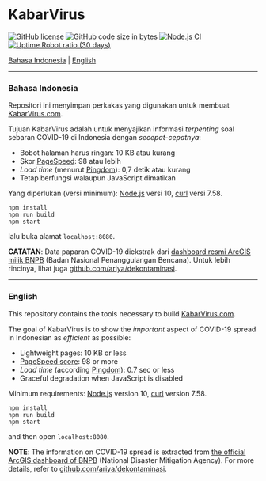 # KabarVirus

[![GitHub license](https://img.shields.io/github/license/ariya/kabarvirus)](https://github.com/ariya/kabarvirus/blob/master/LICENSE)
![GitHub code size in bytes](https://img.shields.io/github/languages/code-size/ariya/kabarvirus)
[![Node.js CI](https://github.com/ariya/kabarvirus/workflows/Node.js%20CI/badge.svg)](https://github.com/ariya/kabarvirus/actions)
[![Uptime Robot ratio (30 days)](https://img.shields.io/uptimerobot/ratio/m785072355-3f442d6ed3d34f68ab65011e)](https://kabarvirus.com)


[Bahasa Indonesia](#indonesian) | [English](#english)

---

### <a name="indonesian"></a>Bahasa Indonesia

Repositori ini menyimpan perkakas yang digunakan untuk membuat [KabarVirus.com](http://kabarvirus.com).

Tujuan KabarVirus adalah untuk menyajikan informasi _terpenting_ soal sebaran COVID-19 di Indonesia dengan _secepat-cepatnya_:

* Bobot halaman harus ringan: 10 KB atau kurang
* Skor [PageSpeed](https://developers.google.com/speed/pagespeed/insights): 98 atau lebih
* _Load time_ (menurut [Pingdom](https://tools.pingdom.com/)): 0,7 detik atau kurang
* Tetap berfungsi walaupun JavaScript dimatikan

Yang diperlukan (versi minimum): [Node.js](https://nodejs.org) versi 10, [curl](https://curl.haxx.se) versi 7.58.

```
npm install
npm run build
npm start
```

lalu buka alamat `localhost:8080`.

**CATATAN**: Data paparan COVID-19 diekstrak dari [dashboard resmi ArcGIS milik BNPB](https://inacovid19.maps.arcgis.com) (Badan Nasional Penanggulangan Bencana). Untuk lebih rincinya, lihat juga [github.com/ariya/dekontaminasi](https://github.com/ariya/dekontaminasi).

<hr>

### <a name="english"></a>English

This repository contains the tools necessary to build  [KabarVirus.com](http://kabarvirus.com).

The goal of KabarVirus is to show the _important_ aspect of COVID-19 spread in Indonesian as _efficient_ as possible:

* Lightweight pages: 10 KB or less
* [PageSpeed score](https://developers.google.com/speed/pagespeed/insights): 98 or more
* _Load time_ (according [Pingdom](https://tools.pingdom.com/)): 0.7 sec or less
* Graceful degradation when JavaScript is disabled

Minimum requirements: [Node.js](https://nodejs.org) version 10, [curl](https://curl.haxx.se) version 7.58.

```
npm install
npm run build
npm start
```

and then open `localhost:8080`.

**NOTE**: The information on COVID-19 spread is extracted from [the official ArcGIS dashboard of BNPB](https://inacovid19.maps.arcgis.com/) (National Disaster Mitigation Agency). For more details, refer to [github.com/ariya/dekontaminasi](https://github.com/ariya/dekontaminasi).

